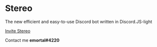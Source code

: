 # Stereo
The new efficient and easy-to-use Discord bot written in Discord.JS-light

[Invite Stereo](https://discord.com/api/oauth2/authorize?client_id=711971463367753768&permissions=8&scope=bot)

Contact me **emortal#4220**
